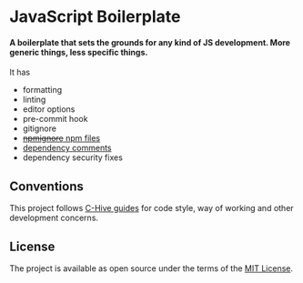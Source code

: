 # JavaScript Boilerplate

#### A boilerplate that sets the grounds for any kind of JS development. More generic things, less specific things.

It has
- formatting
- linting
- editor options
- pre-commit hook
- gitignore
- [~~npmignore~~ npm files](https://github.com/c-hive/guides/blob/2d3e41b73515a571dd78576e02d2fd15fe786d9e/js/package.md#what-to-include)
- [dependency comments](https://github.com/c-hive/guides/blob/2d3e41b73515a571dd78576e02d2fd15fe786d9e/js/best-practices.md#comment-dependencies-in-the-packagejson)
- dependency security fixes

## Conventions

This project follows [C-Hive guides](https://github.com/c-hive/guides) for code style, way of working and other development concerns.

## License

The project is available as open source under the terms of the [MIT License](http://opensource.org/licenses/MIT).
